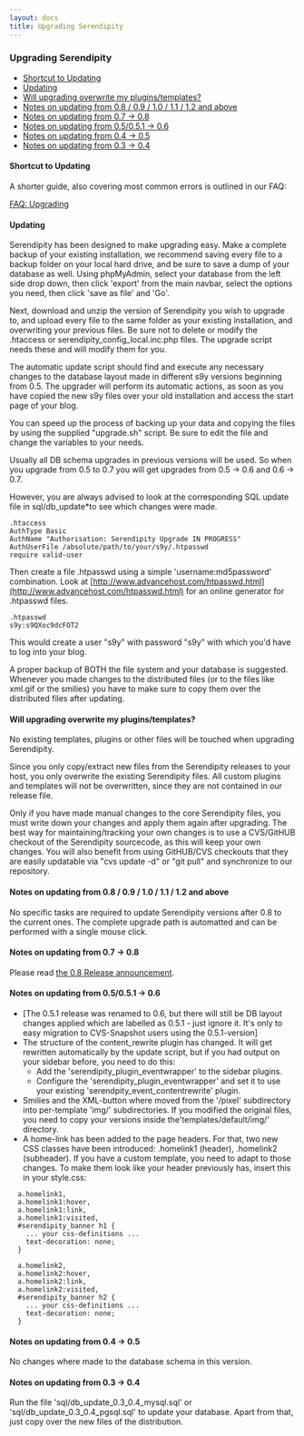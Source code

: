 ```yaml
---
layout: docs
title: Upgrading Serendipity
---
```


### Upgrading Serendipity

* [Shortcut to Updating](#A2)
* [Updating](#A3)
* [Will upgrading overwrite my plugins/templates?](#A4)
* [Notes on updating from 0.8 / 0.9 / 1.0 / 1.1 / 1.2 and above](#A5)
* [Notes on updating from 0.7 -\> 0.8](#A6)
* [Notes on updating from 0.5/0.5.1 -\> 0.6](#A7)
* [Notes on updating from 0.4 -\> 0.5](#A8)
* [Notes on updating from 0.3 -\> 0.4](#A9)

#### <a name="A2"></a>Shortcut to Updating

A shorter guide, also covering most common errors is outlined in our FAQ:

[FAQ: Upgrading](http://www.s9y.org/11.html#A18)

#### <a name="A3"></a>Updating

Serendipity has been designed to make upgrading easy. Make a complete backup of your existing installation, we recommend saving every file to a backup folder on your local hard drive, and be sure to save a dump of your database as well. Using phpMyAdmin, select your database from the left side drop down, then click 'export' from the main navbar, select the options you need, then click 'save as file' and 'Go'.

Next, download and unzip the version of Serendipity you wish to upgrade to, and upload every file to the same folder as your existing installation, and overwriting your previous files. Be sure not to delete or modify the .htaccess or serendipity\_config\_local.inc.php files. The upgrade script needs these and will modify them for you.

The automatic update script should find and execute any necessary changes to the database layout made in different s9y versions beginning from 0.5. The upgrader will perform its automatic actions, as soon as you have copied the new s9y files over your old installation and access the start page of your blog.

You can speed up the process of backing up your data and copying the files by using the supplied "upgrade.sh" script. Be sure to edit the file and change the variables to your needs.

Usually all DB schema upgrades in previous versions will be used. So when you upgrade from 0.5 to 0.7 you will get upgrades from 0.5 -\> 0.6 and 0.6 -\> 0.7.

However, you are always advised to look at the corresponding SQL update file in sql/db\_update\*to see which changes were made.

```
.htaccess
AuthType Basic
AuthName "Authorisation: Serendipity Upgrade IN PROGRESS"
AuthUserFile /absolute/path/to/your/s9y/.htpasswd
require valid-user
```

Then create a file .htpasswd using a simple 'username:md5password' combination. Look at [http://www.advancehost.com/htpasswd.html](http://www.advancehost.com/htpasswd.html) for an online generator for .htpasswd files.

```
.htpasswd
s9y:s9QXoc9dcFOT2
```

This would create a user "s9y" with password "s9y" with which you'd have to log into your blog.

A proper backup of BOTH the file system and your database is suggested. Whenever you made changes to the distributed files (or to the files like xml.gif or the smilies) you have to make sure to copy them over the distributed files after updating.

#### <a name="A4"></a>Will upgrading overwrite my plugins/templates?

No existing templates, plugins or other files will be touched when upgrading Serendipity.

Since you only copy/extract new files from the Serendipity releases to your host, you only overwrite the existing Serendipity files. All custom plugins and templates will not be overwritten, since they are not contained in our release file.

Only if you have made manual changes to the core Serendipity files, you must write down your changes and apply them again after upgrading. The best way for maintaining/tracking your own changes is to use a CVS/GitHUB checkout of the Serendipity sourcecode, as this will keep your own changes. You will also benefit from using GitHUB/CVS checkouts that they are easily updatable via "cvs update -d" or "git pull" and synchronize to our repository.

#### <a name="A5"></a>Notes on updating from 0.8 / 0.9 / 1.0 / 1.1 / 1.2 and above

No specific tasks are required to update Serendipity versions after 0.8 to the current ones. The complete upgrade path is automatted and can be performed with a single mouse click.

#### <a name="A6"></a>Notes on updating from 0.7 -\> 0.8

Please read [the 0.8 Release announcement](/63.html).

#### <a name="A7"></a>Notes on updating from 0.5/0.5.1 -\> 0.6

* [The 0.5.1 release was renamed to 0.6, but there will still be DB layout changes applied which are labelled as 0.5.1 - just ignore it. It's only to easy migration to CVS-Snapshot users using the 0.5.1-version]
* The structure of the content\_rewrite plugin has changed. It will get rewritten automatically by the update script, but if you had output on your sidebar before, you need to do this:
  * Add the 'serendipity\_plugin\_eventwrapper' to the sidebar plugins.
  * Configure the 'serendipity\_plugin\_eventwrapper' and set it to use your existing 'serendpity\_event\_contentrewrite' plugin.
* Smilies and the XML-button where moved from the '/pixel' subdirectory into per-template 'img/' subdirectories. If you modified the original files, you need to copy your versions inside the'templates/default/img/' directory.
* A home-link has been added to the page headers. For that, two new CSS classes have been introduced: .homelink1 (header), .homelink2 (subheader). If you have a custom template, you need to adapt to those changes. To make them look like your header previously has, insert this in your style.css:

```
  a.homelink1,
  a.homelink1:hover,
  a.homelink1:link,
  a.homelink1:visited,
  #serendipity_banner h1 {
    ... your css-definitions ...
    text-decoration: none;
  }

  a.homelink2,
  a.homelink2:hover,
  a.homelink2:link,
  a.homelink2:visited,
  #serendipity_banner h2 {
    ... your css-definitions ...
    text-decoration: none;
  }
```

#### <a name="A8"></a>Notes on updating from 0.4 -\> 0.5

No changes where made to the database schema in this version.

#### <a name="A9"></a>Notes on updating from 0.3 -\> 0.4

Run the file 'sql/db\_update\_0.3\_0.4\_mysql.sql' or 'sql/db\_update\_0.3\_0.4\_pgsql.sql' to update your database. Apart from that, just copy over the new files of the distribution.